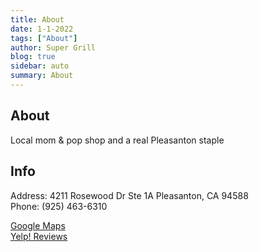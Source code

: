 ```yaml
---
title: About
date: 1-1-2022
tags: ["About"]
author: Super Grill
blog: true
sidebar: auto
summary: About
---
```

## About
Local mom & pop shop and a real Pleasanton staple  

## Info
Address: 4211 Rosewood Dr Ste 1A Pleasanton, CA 94588 <br>
Phone: (925) 463-6310

<a href="https://goo.gl/maps/sG2fJkZ2xbiDDFkKA" target="blank">Google Maps</a> <br>
<a href="https://www.yelp.com/biz/super-grill-and-breakfast-pleasanton" target="blank">Yelp! Reviews</a>

